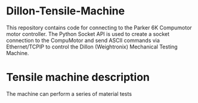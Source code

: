 # Dillon-Tensile-Machine
This repository contains code for connecting to the Parker 6K Compumotor motor controller. The Python Socket API is used to create a socket connection to the CompuMotor and send ASCII commands via Ethernet/TCPIP to control the Dillon (Weightronix) Mechanical Testing Machine.

# Tensile machine description
The machine can perform a series of material tests